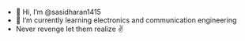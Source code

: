 - 👋 Hi, I’m @sasidharan1415 
- 🌱 I’m currently learning electronics and communication engineering 
-  Never revenge let them realize ✌️

<!---
sasidharan1415/sasidharan1415 is a ✨ special ✨ repository because its `README.md` (this file) appears on your GitHub profile.
You can click the Preview link to take a look at your changes.
--->
